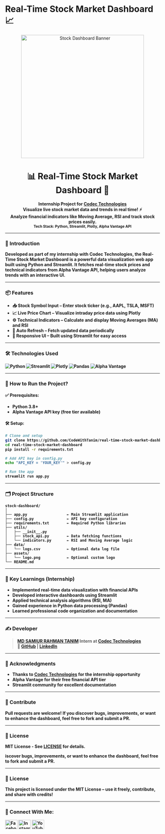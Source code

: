 # Real-Time Stock Market Dashboard 📈

<p align="center">
  <img src="https://github.com/CodeWithTanim/README-MANAGER/blob/main/Lucid_Realism_A_modern_sleek_and_professional_logo_design_for__3.jpg" alt="Stock Dashboard Banner" style="max-width: 100%; height: auto; width: 400px;">
</p>

<h1 align="center">📊 Real-Time Stock Market Dashboard 🚀</h1>
<p align="center">
  <b>Internship Project for <a href="http://codectechnologies.in/">Codec Technologies</a><br>
  <b>Visualize live stock market data and trends in real time!</b> ⚡<br>
  Analyze financial indicators like Moving Average, RSI and track stock prices easily.<br>
  <sub>Tech Stack: Python, Streamlit, Plotly, Alpha Vantage API</sub>
</p>

---

### 🧠 Introduction

Developed as part of my internship with **Codec Technologies**, the **Real-Time Stock Market Dashboard** is a powerful data visualization web app built using Python and Streamlit. It fetches real-time stock prices and technical indicators from Alpha Vantage API, helping users analyze trends with an interactive UI.

---

### 📦 Features

- 📥 **Stock Symbol Input** – Enter stock ticker (e.g., AAPL, TSLA, MSFT)
- 📈 **Live Price Chart** – Visualize intraday price data using Plotly
- ⚙️ **Technical Indicators** – Calculate and display Moving Averages (MA) and RSI
- 🔄 **Auto Refresh** – Fetch updated data periodically
- 🎨 **Responsive UI** – Built using Streamlit for easy access

---

### 🛠️ Technologies Used

<p align="left">
  <img src="https://img.shields.io/badge/Python-3776AB?style=for-the-badge&logo=python&logoColor=white" alt="Python">
  <img src="https://img.shields.io/badge/Streamlit-FF4B4B?style=for-the-badge&logo=Streamlit&logoColor=white" alt="Streamlit">
  <img src="https://img.shields.io/badge/Plotly-3F4F75?style=for-the-badge&logo=plotly&logoColor=white" alt="Plotly">
  <img src="https://img.shields.io/badge/Pandas-150458?style=for-the-badge&logo=pandas&logoColor=white" alt="Pandas">
  <img src="https://img.shields.io/badge/Alpha_Vantage_API-008272?style=for-the-badge" alt="Alpha Vantage">
</p>

---

### 🚀 How to Run the Project?

#### ✅ Prerequisites:
- Python 3.8+
- Alpha Vantage API key (free tier available)

#### 🛠️ Setup:
```bash
# Clone and setup
git clone https://github.com/CodeWithTanim/real-time-stock-market-dashboard.git
cd real-time-stock-market-dashboard
pip install -r requirements.txt

# Add API key in config.py
echo "API_KEY = 'YOUR_KEY'" > config.py

# Run the app
streamlit run app.py
```

---

### 🗂️ Project Structure

```
stock-dashboard/
│
├── app.py                  ← Main Streamlit application
├── config.py               ← API key configuration
├── requirements.txt        ← Required Python libraries
├── utils/
│   ├── __init__.py
│   ├── stock_api.py        ← Data fetching functions
│   └── indicators.py       ← RSI and Moving Average logic
├── data/
│   └── logs.csv            ← Optional data log file
├── assets/
│   └── logo.png            ← Optional custom logo
└── README.md 
```

---

### 🌟 Key Learnings (Internship)

- Implemented real-time data visualization with financial APIs
- Developed interactive dashboards using Streamlit
- Applied technical analysis algorithms (RSI, MA)
- Gained experience in Python data processing (Pandas)
- Learned professional code organization and documentation

---

### ✍️ Developer

> [MD SAMIUR RAHMAN TANIM](https://github.com/CodeWithTanim)
> Intern at [Codec Technologies](http://codectechnologies.in/)  
> 🔗 [GitHub](https://github.com/CodeWithTanim) | [LinkedIn](https://www.linkedin.com/in/codewithtanim/)  


---

### 📜 Acknowledgments

- Thanks to [Codec Technologies](http://codectechnologies.in/) for the internship opportunity
- Alpha Vantage for their free financial API tier
- Streamlit community for excellent documentation

---
### 🤝 Contribute

Pull requests are welcome! If you discover bugs, improvements, or want to enhance the dashboard, feel free to fork and submit a PR.

---

### 📄 License
MIT License - See [LICENSE](LICENSE) for details.

iscover bugs, improvements, or want to enhance the dashboard, feel free to fork and submit a PR.

---

### 📜 License

This project is licensed under the **MIT License** – use it freely, contribute, and share with credits!

---

### 📡 Connect With Me:

<p align="left">
  <a href="https://fb.com/CodeWithTanim" target="blank"><img src="https://raw.githubusercontent.com/rahuldkjain/github-profile-readme-generator/master/src/images/icons/Social/facebook.svg" alt="Facebook" height="30" width="40" /></a>
  <a href="https://instagram.com/CodeWithTanim" target="blank"><img src="https://raw.githubusercontent.com/rahuldkjain/github-profile-readme-generator/master/src/images/icons/Social/instagram.svg" alt="Instagram" height="30" width="40" /></a>
  <a href="https://www.youtube.com/@CodeWithTanim" target="blank"><img src="https://raw.githubusercontent.com/rahuldkjain/github-profile-readme-generator/master/src/images/icons/Social/youtube.svg" alt="YouTube" height="30" width="40" /></a>
</p>

